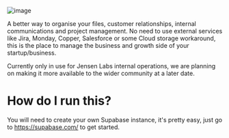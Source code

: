 ![image](https://user-images.githubusercontent.com/99398403/221100014-1ef41c24-ec70-4cff-985b-1febfafd9df5.png)

A better way to organise your files, customer relationships, internal communications and project management. No need to use external services like Jira, Monday, Copper, Salesforce or some Cloud storage workaround, this is the place to manage the business and growth side of your startup/business.

Currently only in use for Jensen Labs internal operations, we are planning on making it more available to the wider community at a later date.

# How do I run this?
You will need to create your own Supabase instance, it's pretty easy, just go to https://supabase.com/ to get started.
